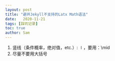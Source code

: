 ```yaml
---
layout: post
title: "避开Jekyll不支持的Latx Math语法"
date:   2020-11-21
tags: [踩坑记录]
toc: true
author: Sam
---
```


1. 竖线（条件概率，绝对值，etc.）: $\mid$，要用：\mid
2. 尽量不要用大括号